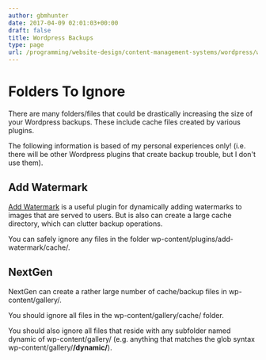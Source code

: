 ```yaml
---
author: gbmhunter
date: 2017-04-09 02:01:03+00:00
draft: false
title: Wordpress Backups
type: page
url: /programming/website-design/content-management-systems/wordpress/wordpress-backups
---
```


# Folders To Ignore

There are many folders/files that could be drastically increasing the size of your Wordpress backups. These include cache files created by various plugins.

The following information is based of my personal experiences only! (i.e. there will be other Wordpress plugins that create backup trouble, but I don't use them).

## Add Watermark

[Add Watermark](https://en-ca.wordpress.org/plugins/add-watermark/) is a useful plugin for dynamically adding watermarks to images that are served to users. But is also can create a large cache directory, which can clutter backup operations.

You can safely ignore any files in the folder wp-content/plugins/add-watermark/cache/.

## NextGen

NextGen can create a rather large number of cache/backup files in wp-content/gallery/.

You should ignore all files in the wp-content/gallery/cache/ folder.

You should also ignore all files that reside with any subfolder named dynamic of wp-content/gallery/ (e.g. anything that matches the glob syntax wp-content/gallery/**/dynamic/**).
